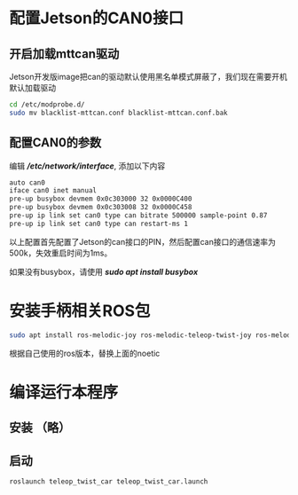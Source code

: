 # 配置Jetson的CAN0接口
## 开启加载mttcan驱动
Jetson开发版image把can的驱动默认使用黑名单模式屏蔽了，我们现在需要开机默认加载驱动
```bash
cd /etc/modprobe.d/
sudo mv blacklist-mttcan.conf blacklist-mttcan.conf.bak
```

## 配置CAN0的参数
编辑 ***/etc/network/interface***, 添加以下内容
```bash
auto can0
iface can0 inet manual
pre-up busybox devmem 0x0c303000 32 0x0000C400
pre-up busybox devmem 0x0c303008 32 0x0000C458
pre-up ip link set can0 type can bitrate 500000 sample-point 0.87
pre-up ip link set can0 type can restart-ms 1
```
以上配置首先配置了Jetson的can接口的PIN，然后配置can接口的通信速率为500k，失效重启时间为1ms。

如果没有busybox，请使用 ***sudo apt install busybox***

# 安装手柄相关ROS包
```bash
sudo apt install ros-melodic-joy ros-melodic-teleop-twist-joy ros-melodic-joystick-drivers
```
根据自己使用的ros版本，替换上面的noetic

# 编译运行本程序
## 安装 （略）
## 启动
```bash
roslaunch teleop_twist_car teleop_twist_car.launch
```
